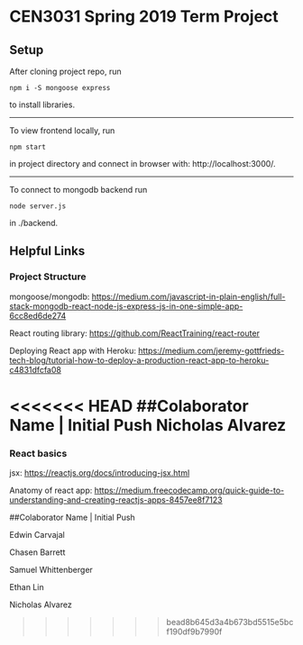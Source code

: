 # CEN3031 Spring 2019 Term Project

## Setup

After cloning project repo, run
```
npm i -S mongoose express
```
to install libraries.

<hr>

To view frontend locally, run
```
npm start
```
in project directory and connect in browser with: http://localhost:3000/.

<hr>

To connect to mongodb backend run
```
node server.js
```
in ./backend.

## Helpful Links
### Project Structure
mongoose/mongodb: https://medium.com/javascript-in-plain-english/full-stack-mongodb-react-node-js-express-js-in-one-simple-app-6cc8ed6de274

React routing library: https://github.com/ReactTraining/react-router

Deploying React app with Heroku: https://medium.com/jeremy-gottfrieds-tech-blog/tutorial-how-to-deploy-a-production-react-app-to-heroku-c4831dfcfa08

<<<<<<< HEAD
##Colaborator Name | Initial Push Nicholas Alvarez
=======
### React basics
jsx: https://reactjs.org/docs/introducing-jsx.html

Anatomy of react app: https://medium.freecodecamp.org/quick-guide-to-understanding-and-creating-reactjs-apps-8457ee8f7123

##Colaborator Name | Initial Push

Edwin Carvajal

Chasen Barrett

Samuel Whittenberger

Ethan Lin

Nicholas Alvarez
>>>>>>> bead8b645d3a4b673bd5515e5bcf190df9b7990f
